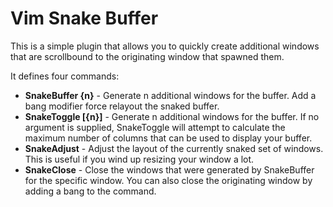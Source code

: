 Vim Snake Buffer
================

This is a simple plugin that allows you to quickly create additional windows
that are scrollbound to the originating window that spawned them.

It defines four commands:

* **SnakeBuffer {n}** - Generate n additional windows for the buffer. Add a
  bang modifier force relayout the snaked buffer.
* **SnakeToggle [{n}]** - Generate n additional windows for the buffer. If no
  argument is supplied, SnakeToggle will attempt to calculate the maximum 
  number of columns that can be used to display your buffer.
* **SnakeAdjust** - Adjust the layout of the currently snaked set of windows.
  This is useful if you wind up resizing your window a lot.
* **SnakeClose** - Close the windows that were generated by SnakeBuffer for
  the specific window. You can also close the originating window by adding
  a bang to the command.
